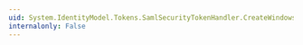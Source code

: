 ```yaml
---
uid: System.IdentityModel.Tokens.SamlSecurityTokenHandler.CreateWindowsIdentity(System.String)
internalonly: False
---
```

